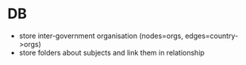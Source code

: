 # DB

- store inter-government organisation (nodes=orgs, edges=country->orgs)
- store folders about subjects and link them in relationship